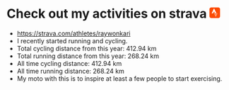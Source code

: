 # Check out my activities on strava ![logo](https://github.com/raywonkari/raywonkari/blob/master/logo/strava.png)
* https://strava.com/athletes/raywonkari
* I recently started running and cycling.
* Total cycling distance from this year: 412.94 km
* Total running distance from this year: 268.24 km
* All time cycling distance: 412.94 km
* All time running distance: 268.24 km
* My moto with this is to inspire at least a few people to start exercising.
